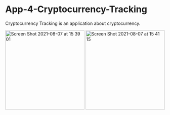 # App-4-Cryptocurrency-Tracking
Cryptocurrency Tracking is an application about cryptocurrency.


<img width="250" alt="Screen Shot 2021-08-07 at 15 39 01" src="https://user-images.githubusercontent.com/50205796/128594467-d0874ce9-6414-4675-815d-d9eb8cd7165f.png">
<img width="250" alt="Screen Shot 2021-08-07 at 15 41 15" src="https://user-images.githubusercontent.com/50205796/128594523-55c00f29-e5ce-4d77-80e9-6dc7b3202ac5.png">

